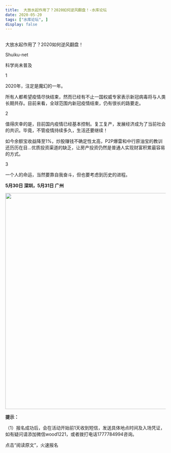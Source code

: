 ```yaml
---
title:  大放水起作用了？2020如何逆风翻盘！-水库论坛
date: 2020-05-20
tags: ["水库论坛", ]
display: false
---
```



## 



大放水起作用了？2020如何逆风翻盘！




Shuiku-net




科学尚未普及


1

2020年，注定是魔幻的一年。

所有人都希望疫情尽快结束，然而已经有不止一国权威专家表示新冠病毒将与人类长期共存。目前来看，全球范围内新冠疫情结束，仍有很长的路要走。



2

值得庆幸的是，目前国内疫情已经基本控制。复工复产，发展经济成为了当前社会的共识。毕竟，不管疫情持续多久，生活还要继续！

如今余额宝收益降至1%，炒股赚钱不确定性太高，P2P爆雷和中行原油宝的教训还历历在目...优质投资渠道的缺乏，让房产投资仍然是普通人实现财富积累最容易的方式。



3

一个人的命运，当然要靠自我奋斗，但也要考虑到历史的进程。



**5月30日 深圳，5月31日 广州**

<img class="rich_pages" data-ratio="1.7777777777777777" data-s="300,640" data-type="png" data-w="1080" src="https://mmbiz.qpic.cn/mmbiz_png/Ok4hZ0tV6r4an5E1BgcEug4lefl8YprSwDazwhBo99n7oh1jZ3xOjaiblichGSjXvWSdnL7hPicqibd4SxIZl6cdQQ/640?wx_fmt=png" style="box-sizing: border-box !important;overflow-wrap: break-word !important;width: 677px !important;visibility: visible !important;"/>

**提示：**

（1）报名成功后，会在活动开始前1天收到短信，发送具体地点时间及入场凭证，如有疑问请添加微信wood1221，或者拨打电话1777784994咨询。

点击“阅读原文”，火速报名
